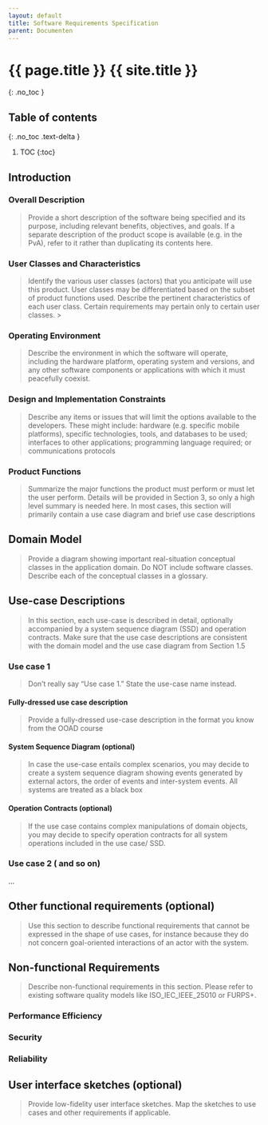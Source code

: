 ```yaml
---
layout: default
title: Software Requirements Specification
parent: Documenten
---
```


# {{ page.title }} {{ site.title }}
{: .no_toc }

## Table of contents
{: .no_toc .text-delta }

1. TOC
{:toc}

## Introduction

### Overall Description
> Provide a short description of the software being specified and its purpose, including relevant benefits, objectives, and goals. If a separate description of the product scope is available (e.g. in the PvA), refer to it rather than duplicating its contents here.

### User Classes and Characteristics
> Identify the various user classes (actors) that you anticipate will use this product. User classes may be differentiated based on the subset of product functions used. Describe the pertinent characteristics of each user class. Certain requirements may pertain only to certain user classes. >

### Operating Environment
> Describe the environment in which the software will operate, including the hardware platform, operating system and versions, and any other software components or applications with which it must peacefully coexist.

### Design and Implementation Constraints
> Describe any items or issues that will limit the options available to the developers. These might include: hardware (e.g. specific mobile platforms), specific technologies, tools, and databases to be used; interfaces to other applications; programming language required; or communications protocols

### Product Functions
> Summarize the major functions the product must perform or must let the user perform. Details will be provided in Section 3, so only a high level summary is needed here. In most cases, this section will primarily contain a use case diagram and brief use case descriptions 

## Domain Model
> Provide a diagram showing important real-situation conceptual classes in the application domain. Do NOT include software classes. Describe each of the conceptual classes in a glossary.


## Use-case Descriptions 
> In this section, each use-case is described in detail, optionally accompanied by a system sequence diagram (SSD) and operation contracts. Make sure that the use case descriptions are consistent with the domain model and the use case diagram from Section 1.5


### Use case 1

> Don’t really say “Use case 1.” State the use-case name instead.


####  Fully-dressed use case description
> Provide a fully-dressed use-case description in the format you know from the OOAD course


#### System Sequence Diagram (optional)
> In case the use-case entails complex scenarios, you may decide to create a system sequence diagram showing events generated by external actors, the order of events and inter-system events. All systems are treated as a black box


#### Operation Contracts (optional)
> If the use case contains complex manipulations of domain objects, you may decide to specify operation contracts for all system operations included in the use case/ SSD.


###  Use case 2 ( and so on)
…


## Other functional requirements (optional)
> Use this section to describe functional requirements that cannot be expressed in the shape of use cases, for instance because they do not concern goal-oriented interactions of an actor with the system.


## Non-functional Requirements
> Describe non-functional requirements in this section. Please refer to existing software quality models like ISO_IEC_IEEE_25010 or FURPS+.

### Performance Efficiency


### Security


### Reliability 


##  User interface sketches (optional)
> Provide low-fidelity user interface sketches. Map the sketches to use cases and other requirements if applicable.
